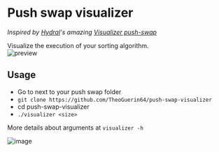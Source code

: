 # Push swap visualizer
*Inspired by [Hydral](https://gitlab.com/hydrasho)'s amazing [Visualizer push-swap](https://gitlab.com/hydrasho/visualizer-push-swap)*

Visualize the execution of your sorting algorithm.<br/>
![preview](https://user-images.githubusercontent.com/57496441/200985917-66101aa0-c25f-423b-9e3d-cf407f2e3de4.gif)

## Usage
- Go to next to your push swap folder
- ```git clone https://github.com/TheoGuerin64/push-swap-visualizer```
- cd push-swap-visualizer
- ```./visualizer <size>```

More details about arguments at ```visualizer -h```

![image](https://user-images.githubusercontent.com/57496441/200988833-2a2b0e87-d77f-4a3b-8547-92d46c24a1c9.png)
